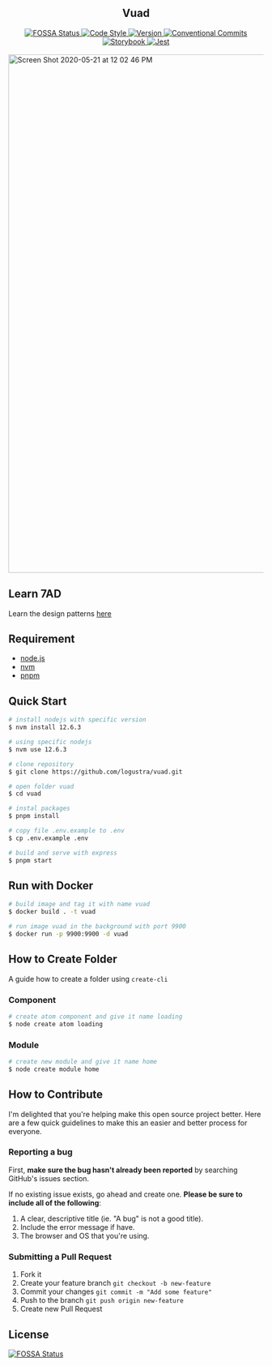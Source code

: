 <div align="center">
  <h2>Vuad</h2>

  <a href="https://app.fossa.io/projects/git%2Bgithub.com%2Flogustra%2Fvuad?ref=badge_shield">
    <img 
      src="https://app.fossa.io/api/projects/git%2Bgithub.com%2Flogustra%2Fvuad.svg?type=shield&color=brightgreen" 
      alt="FOSSA Status"
    >
  </a>

  <a href="https://standardjs.com">
    <img 
      src="https://img.shields.io/badge/code_style-standard-brightgreen.svg?style=flat" 
      alt="Code Style"
    >
  </a>

  <a href="https://github.com/logustra/vuad/releases/tag/v1.1.0">
    <img 
      src="https://img.shields.io/static/v1.svg?label=version&message=1.1.0&style=flat&color=brightgreen" 
      alt="Version"
    >
  </a>

  <a href="https://conventionalcommits.org">
    <img 
      src="https://img.shields.io/badge/conventional%20commits-1.0.0-brightgreen.svg" 
      alt="Conventional Commits"
    >
  </a>

  <a href="https://storybook.js.org">
    <img 
      src="https://cdn.jsdelivr.net/gh/storybookjs/brand@master/badge/badge-storybook.svg?style=flat" 
      alt="Storybook"
    >
  </a>

  <a href="https://jestjs.io">
    <img 
      src="https://jestjs.io/img/jest-badge.svg?style=flat" 
      alt="Jest"
    >
  </a>
</div>
<br />

<img width="1023" alt="Screen Shot 2020-05-21 at 12 02 46 PM" src="https://user-images.githubusercontent.com/13871363/82525219-023b6e80-9b5b-11ea-92b6-fb157710ecaa.png">

## Learn 7AD
Learn the design patterns [here](https://github.com/logustra/7ad)

## Requirement
  - [node.js](http://nodejs.org/)
  - [nvm](https://github.com/nvm-sh/nvm)
  - [pnpm](https://pnpm.js.org/en/installation)

## Quick Start

```bash
# install nodejs with specific version
$ nvm install 12.6.3

# using specific nodejs
$ nvm use 12.6.3

# clone repository
$ git clone https://github.com/logustra/vuad.git

# open folder vuad
$ cd vuad

# instal packages
$ pnpm install

# copy file .env.example to .env
$ cp .env.example .env

# build and serve with express
$ pnpm start
```

## Run with Docker

```bash
# build image and tag it with name vuad
$ docker build . -t vuad

# run image vuad in the background with port 9900
$ docker run -p 9900:9900 -d vuad
```

## How to Create Folder
A guide how to create a folder using `create-cli`

### Component
```bash
# create atom component and give it name loading
$ node create atom loading
```

### Module
```bash
# create new module and give it name home
$ node create module home
```

## How to Contribute
I'm delighted that you're helping make this open source project better. Here are a few quick guidelines to make this an easier and better process for everyone.

### Reporting a bug
First, **make sure the bug hasn't already been reported** by searching GitHub's issues section.

If no existing issue exists, go ahead and create one. **Please be sure to include all of the following**:

1. A clear, descriptive title (ie. "A bug" is not a good title).
2. Include the error message if have.
3. The browser and OS that you're using.

### Submitting a Pull Request
1. Fork it
2. Create your feature branch `git checkout -b new-feature`
3. Commit your changes `git commit -m "Add some feature"`
4. Push to the branch `git push origin new-feature`
5. Create new Pull Request


## License
[![FOSSA Status](https://app.fossa.io/api/projects/git%2Bgithub.com%2Flogustra%2Fvuad.svg?type=large)](https://app.fossa.io/projects/git%2Bgithub.com%2Flogustra%2Fvuad?ref=badge_large)

